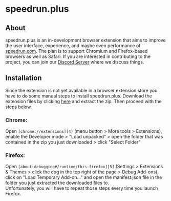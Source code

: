 <!-- vi: tw=100
  -->
  
# speedrun.plus

## About 
speedrun.plus is an in-development browser extension that aims to improve the user interface, 
experience, and maybe even performance of [speedrun.com][1]. The plan is to support Chromium and 
Firefox-based browsers as well as Safari. If you are interested in contributing to the project, 
you can join our [Discord Server][2] where we discuss things.

## Installation
Since the extension is not yet available in a browser extension store you have to do some manual 
steps to install speedrun.plus. Download the extension files by clicking [here][3] and extract the 
zip. Then proceed with the steps below.

### Chrome: 
Open `[chrome://extensions][4]` (menu button > More tools > Extensions), enable the Developer mode > 
"Load unpacked" > open the folder that was contained in the zip you just downloaded > click 
"Select Folder" 

### Firefox:
Open `[about:debugging#/runtime/this-firefox][5]` (Settings > Extensions & Themes > click the cog in 
the top right of the page > Debug Add-ons), click on "Load Temporary Add-on..." and open the 
manifest.json file in the folder you just extracted the downloaded files to.  
Unfortunately, you will have to repeat those steps every time you launch Firefox.

[1]: https://www.speedrun.com
[2]: https://discord.gg/yu6S7xqHgM
[3]: https://github.com/shenef/speedrun.plus/archive/refs/heads/main.zip
[4]: chrome://extensions
[5]: about:debugging#/runtime/this-firefox
